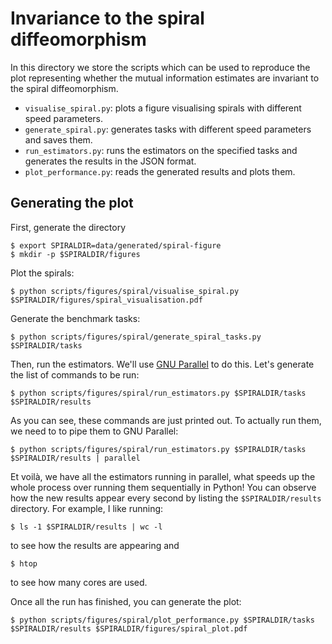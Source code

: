 # Invariance to the spiral diffeomorphism

In this directory we store the scripts which can be used to reproduce the plot representing
whether the mutual information estimates are invariant to the spiral diffeomorphism.

  - `visualise_spiral.py`: plots a figure visualising spirals with different speed parameters.
  - `generate_spiral.py`: generates tasks with different speed parameters and saves them.
  - `run_estimators.py`: runs the estimators on the specified tasks and generates the results in the JSON format.
  - `plot_performance.py`: reads the generated results and plots them.


## Generating the plot
First, generate the directory
```
$ export SPIRALDIR=data/generated/spiral-figure
$ mkdir -p $SPIRALDIR/figures
```
Plot the spirals:
```
$ python scripts/figures/spiral/visualise_spiral.py $SPIRALDIR/figures/spiral_visualisation.pdf
```

Generate the benchmark tasks:
```
$ python scripts/figures/spiral/generate_spiral_tasks.py $SPIRALDIR/tasks
```

Then, run the estimators. We'll use [GNU Parallel](https://www.gnu.org/software/parallel/) to do this.
Let's generate the list of commands to be run:
```
$ python scripts/figures/spiral/run_estimators.py $SPIRALDIR/tasks $SPIRALDIR/results 
```
As you can see, these commands are just printed out. To actually run them, we need to to pipe them to GNU Parallel:
```
$ python scripts/figures/spiral/run_estimators.py $SPIRALDIR/tasks $SPIRALDIR/results | parallel
```
Et voilà, we have all the estimators running in parallel, what speeds up the whole process over running them sequentially in Python!
You can observe how the new results appear every second by listing the `$SPIRALDIR/results` directory.
For example, I like running:
```
$ ls -1 $SPIRALDIR/results | wc -l
```
to see how the results are appearing and
```
$ htop
```
to see how many cores are used.

Once all the run has finished, you can generate the plot:
```
$ python scripts/figures/spiral/plot_performance.py $SPIRALDIR/tasks $SPIRALDIR/results $SPIRALDIR/figures/spiral_plot.pdf
```

